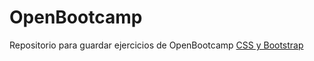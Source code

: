 # OpenBootcamp
Repositorio para guardar ejercicios de OpenBootcamp
[CSS y Bootstrap](/css%20y%20bootstrap/)
